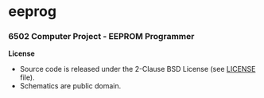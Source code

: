 # eeprog #

### 6502 Computer Project - EEPROM Programmer ###

**License**

* Source code is released under the 2-Clause BSD License (see [LICENSE](https://github.com/daumiller/bitshiffed/blob/master/LICENSE) file).
* Schematics are public domain.
